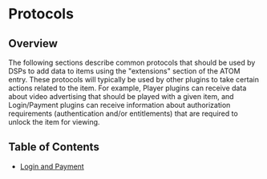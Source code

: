 # Protocols

## Overview

The following sections describe common protocols that should be used by DSPs to add data to items using the "extensions" section of the ATOM entry. 
These protocols will typically be used by other plugins to take certain actions related to the item.
For example, Player plugins can receive data about video advertising that should be played with a given item, 
and Login/Payment plugins can receive information about authorization requirements (authentication and/or entitlements) that are required to unlock the item for viewing. 


 ## Table of Contents
 
* [Login and Payment](/Zapp-Pipes/protocols/login_and_payment_protocol.md)
